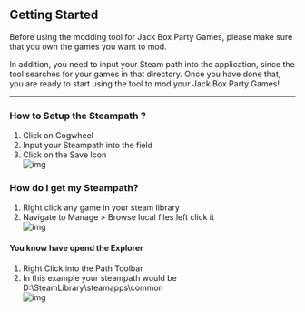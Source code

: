 ##  Getting Started
Before using the modding tool for Jack Box Party Games, please make sure that you own the games you want to mod.

In addition, you need to input your Steam path into the application, since the tool searches for your games in that directory. Once you have done that, you are ready to start using the tool to mod your Jack Box Party Games!

---

### How to Setup the Steampath ?
1. Click on Cogwheel  
2. Input your Steampath into the field  
3. Click on the Save Icon    
![img](steampath.png)

### How do I get my Steampath?
1. Right click any game in your steam library  
2. Navigate to Manage > Browse local files left click it  
![img](steampath-1.png)


#### You know have opend the Explorer  
1. Right Click into the Path Toolbar  
2. In this example your steampath would be D:\SteamLibrary\steamapps\common  
![img](steampath-2.png)  

